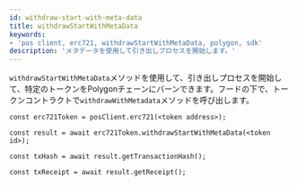 ```yaml
---
id: withdraw-start-with-meta-data
title: withdrawStartWithMetaData
keywords:
- 'pos client, erc721, withdrawStartWithMetaData, polygon, sdk'
description: 'メタデータを使用して引き出しプロセスを開始します。'
---
```


`withdrawStartWithMetaData`メソッドを使用して、引き出しプロセスを開始して、特定のトークンをPolygonチェーンにバーンできます。フードの下で、トークンコントラクトで`withdrawWithMetadata`メソッドを呼び出します。


```
const erc721Token = posClient.erc721(<token address>);

const result = await erc721Token.withdrawStartWithMetaData(<token id>);

const txHash = await result.getTransactionHash();

const txReceipt = await result.getReceipt();

```
